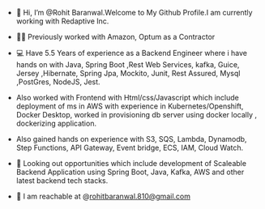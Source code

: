 - 👋 Hi, I’m @Rohit Baranwal.Welcome to My Github Profile.I am currently working with Redaptive Inc.
- 🏢💼 Previously worked with Amazon, Optum as a Contractor 
- 💻 Have 5.5 Years of experience as a Backend Engineer where i have hands on with Java, Spring Boot ,Rest Web Services, kafka, Guice, Jersey ,Hibernate, Spring Jpa, Mockito, Junit, Rest Assured, Mysql ,PostGres, NodeJS, Jest.         
- Also worked with Frontend with Html/css/Javascript which include deployment of ms in AWS with experience in Kubernetes/Openshift, Docker Desktop, worked in provisioning db server using docker locally , dockerizing application.
- Also gained hands on experience with  S3, SQS, Lambda, Dynamodb, Step Functions, API Gateway, Event bridge, ECS, IAM, Cloud Watch.

   
- 👀 Looking out opportunities which include development of Scaleable Backend Application using Spring Boot, Java, Kafka, AWS and other latest backend tech stacks.
- 📩 I am reachable at @rohitbaranwal.810@gmail.com
<!---
Rohit8101996/Rohit8101996 is a ✨ special ✨ repository because its `README.md` (this file) appears on your GitHub profile.
You can click the Preview link to take a look at your changes.
--->
